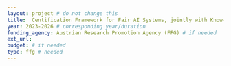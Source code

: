 ```yaml
---
layout: project # do not change this
title: 	Centification Framework for Fair AI Systems, jointly with Know-Center GmbH (COMET) # title of the project
year: 2023-2026	# corresponding year/duration
funding_agency: Austrian Research Promotion Agency (FFG) # if needed
ext_url: 
budget: # if needed
type: ffg # needed
---
```


